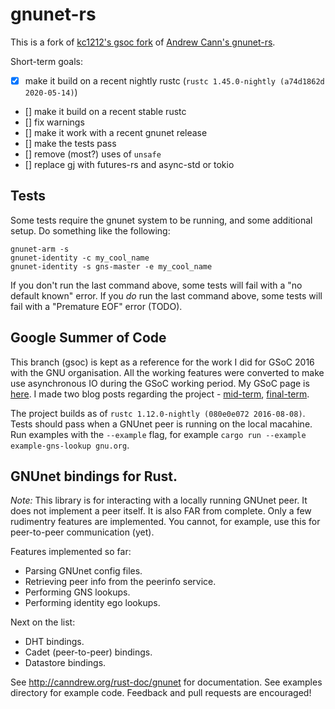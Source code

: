 gnunet-rs
=========

This is a fork of [kc1212's gsoc fork](https://github.com/kc1212/gnunet-rs)
of [Andrew Cann's gnunet-rs](https://github.com/canndrew/gnunet-rs).

Short-term goals:

- [x] make it build on a recent nightly rustc (`rustc 1.45.0-nightly (a74d1862d 2020-05-14)`)
- [] make it build on a recent stable rustc
- [] fix warnings
- [] make it work with a recent gnunet release
- [] make the tests pass
- [] remove (most?) uses of `unsafe`
- [] replace gj with futures-rs and async-std or tokio

Tests
-----

Some tests require the gnunet system to be running, and some additional setup.
Do something like the following:
```
gnunet-arm -s
gnunet-identity -c my_cool_name
gnunet-identity -s gns-master -e my_cool_name
```

If you don't run the last command above, some tests will fail with a "no default known" error.
If you *do* run the last command above, some tests will fail with a "Premature EOF" error (TODO).


Google Summer of Code
---------------------
This branch (gsoc) is kept as a reference for the work I did for GSoC 2016 with the GNU organisation.
All the working features were converted to make use asynchronous IO during the GSoC working period.
My GSoC page is [here](https://summerofcode.withgoogle.com/projects/#6454361462931456).
I made two blog posts regarding the project - [mid-term](https://gnunet.org/node/2624), [final-term](https://gnunet.org/node/2629).

The project builds as of `rustc 1.12.0-nightly (080e0e072 2016-08-08)`.
Tests should pass when a GNUnet peer is running on the local macahine.
Run examples with the `--example` flag, for example `cargo run --example example-gns-lookup gnu.org`.

GNUnet bindings for Rust.
-------------------------

*Note:* This library is for interacting with a locally running GNUnet peer. It
does not implement a peer itself. It is also FAR from complete. Only a few
rudimentry features are implemented. You cannot, for example, use this for
peer-to-peer communication (yet).

Features implemented so far:

  * Parsing GNUnet config files.
  * Retrieving peer info from the peerinfo service.
  * Performing GNS lookups.
  * Performing identity ego lookups.

Next on the list:

  * DHT bindings.
  * Cadet (peer-to-peer) bindings.
  * Datastore bindings.

See http://canndrew.org/rust-doc/gnunet for documentation.
See examples directory for example code.
Feedback and pull requests are encouraged!
